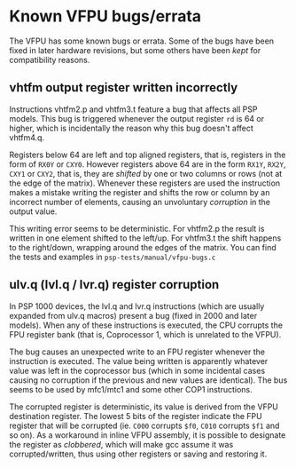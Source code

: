 
# Known VFPU bugs/errata

The VFPU has some known bugs or errata. Some of the bugs have been fixed in
later hardware revisions, but some others have been _kept_ for compatibility
reasons.

## vhtfm output register written incorrectly

Instructions vhtfm2.p and vhtfm3.t feature a bug that affects all PSP models.
This bug is triggered whenever the output register `rd` is 64 or higher,
which is incidentally the reason why this bug doesn't affect vhtfm4.q.

Registers below 64 are left and top aligned registers, that is, registers in
the form of `RX0Y` or `CXY0`. However registers above 64 are in the form
`RX1Y`, `RX2Y`, `CXY1` or `CXY2`, that is, they are _shifted_ by one or two
columns or rows (not at the edge of the matrix). Whenever these registers are
used the instruction makes a mistake writing the register and shifts the row
or column by an incorrect number of elements, causing an unvoluntary
_corruption_ in the output value.

This writing error seems to be deterministic. For vhtfm2.p the result is
written in one element shifted to the left/up. For vhtfm3.t the shift happens
to the right/down, wrapping around the edges of the matrix. You can find the
tests and examples in `psp-tests/manual/vfpu-bugs.c`

## ulv.q (lvl.q / lvr.q) register corruption

In PSP 1000 devices, the lvl.q and lvr.q instructions (which are usually
expanded from ulv.q macros) present a bug (fixed in 2000 and later models).
When any of these instructions is executed, the CPU corrupts the FPU register
bank (that is, Coprocessor 1, which is unrelated to the VFPU).

The bug causes an unexpected write to an FPU register whenever the instruction
is executed. The value being written is apparently whatever value was left in
the  coprocessor bus (which in some incidental cases causing no corruption if
the previous and new values are identical). The bus seems to be used by
mfc1/mtc1 and some other COP1 instructions.

The corrupted register is deterministic, its value is derived from the
VFPU destination register. The lowest 5 bits of the register indicate the FPU
register that will be corrupted (ie. `C000` corrupts `$f0`, `C010` corrupts
`$f1` and so on). As a workaround in inline VFPU assembly, it is possible to
designate the register as _clobbered_, which will make gcc assume it was
corrupted/written, thus using other registers or saving and restoring it.


